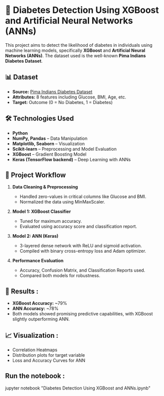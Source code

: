 # 🧠 Diabetes Detection Using XGBoost and Artificial Neural Networks (ANNs)

This project aims to detect the likelihood of diabetes in individuals using machine learning models, specifically **XGBoost** and **Artificial Neural Networks (ANNs)**. The dataset used is the well-known **Pima Indians Diabetes Dataset**.

## 📊 Dataset

- **Source:** [Pima Indians Diabetes Dataset](https://www.kaggle.com/datasets/uciml/pima-indians-diabetes-database)
- **Attributes:** 8 features including Glucose, BMI, Age, etc.
- **Target:** Outcome (0 = No Diabetes, 1 = Diabetes)

## 🛠️ Technologies Used

- **Python**
- **NumPy, Pandas** – Data Manipulation
- **Matplotlib, Seaborn** – Visualization
- **Scikit-learn** – Preprocessing and Model Evaluation
- **XGBoost** – Gradient Boosting Model
- **Keras (TensorFlow backend)** – Deep Learning with ANNs

## 📌 Project Workflow

1. **Data Cleaning & Preprocessing**
   - Handled zero-values in critical columns like Glucose and BMI.
   - Normalized the data using MinMaxScaler.

2. **Model 1: XGBoost Classifier**
   - Tuned for maximum accuracy.
   - Evaluated using accuracy score and classification report.

3. **Model 2: ANN (Keras)**
   - 3-layered dense network with ReLU and sigmoid activation.
   - Compiled with binary cross-entropy loss and Adam optimizer.

4. **Performance Evaluation**
   - Accuracy, Confusion Matrix, and Classification Reports used.
   - Compared both models for robustness.

## 🚀 Results : 

- **XGBoost Accuracy:** ~79%
- **ANN Accuracy:** ~78%
- Both models showed promising predictive capabilities, with XGBoost slightly outperforming ANN.

## 📈 Visualization : 

- Correlation Heatmaps
- Distribution plots for target variable
- Loss and Accuracy Curves for ANN

## Run the notebook : 

jupyter notebook "Diabetes Detection Using XGBoost and ANNs.ipynb"

